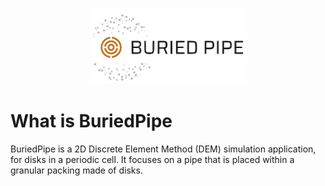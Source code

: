 <p align="center">
<img src="./buriedpipe_logo.png" width="50%"/>
</p>

# What is BuriedPipe

BuriedPipe is a 2D Discrete Element Method (DEM) simulation application, for disks in a periodic cell. It focuses on a pipe that is placed within a granular packing made of disks.


